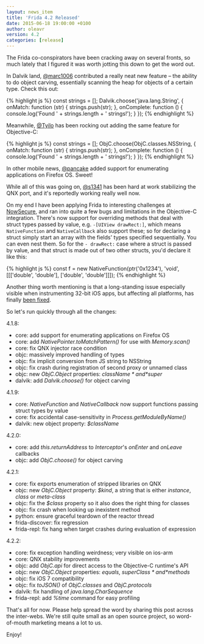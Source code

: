 ```yaml
---
layout: news_item
title: 'Frida 4.2 Released'
date: 2015-06-18 19:00:00 +0100
author: oleavr
version: 4.2
categories: [release]
---
```


The Frida co-conspirators have been cracking away on several fronts, so much
lately that I figured it was worth jotting this down to get the word out.

In Dalvik land, [@marc1006](https://github.com/marc1006) contributed a really
neat new feature – the ability to do object carving, essentially scanning the
heap for objects of a certain type. Check this out:

{% highlight js %}
const strings = [];
Dalvik.choose('java.lang.String', {
  onMatch: function (str) {
    strings.push(str);
  },
  onComplete: function () {
    console.log('Found ' + strings.length + ' strings!');
  }
});
{% endhighlight %}

Meanwhile, [@Tyilo](https://github.com/Tyilo) has been rocking out adding the
same feature for Objective-C:

{% highlight js %}
const strings = [];
ObjC.choose(ObjC.classes.NSString, {
  onMatch: function (str) {
    strings.push(str);
  },
  onComplete: function () {
    console.log('Found ' + strings.length + ' strings!');
  }
});
{% endhighlight %}

In other mobile news, [@pancake](https://github.com/trufae) added support for
enumerating applications on Firefox OS. Sweet!

While all of this was going on, [@s1341](https://github.com/s1341) has been
hard at work stabilizing the QNX port, and it's reportedly working really well
now.

On my end I have been applying Frida to interesting challenges at
[NowSecure](https://www.nowsecure.com/), and ran into quite a few bugs and
limitations in the Objective-C integration. There's now support for overriding
methods that deal with struct types passed by value, e.g. `-[UIView drawRect:]`,
which means `NativeFunction` and `NativeCallback` also support these; so for
declaring a struct simply start an array with the fields' types specified
sequentially. You can even nest them. So for the `- drawRect:` case where a
struct is passed by value, and that struct is made out of two other structs,
you'd declare it like this:

{% highlight js %}
const f = new NativeFunction(ptr('0x1234'), 'void',
    [[['double', 'double'], ['double', 'double']]]);
{% endhighlight %}

Another thing worth mentioning is that a long-standing issue especially visible
when instrumenting 32-bit iOS apps, but affecting all platforms, has finally
[been fixed](https://github.com/frida/frida-gum/commit/2f02e911edc4a5df80051fdaed72e0281ea751e7).

So let's run quickly through all the changes:

4.1.8:

- core: add support for enumerating applications on Firefox OS
- core: add *NativePointer.toMatchPattern()* for use with *Memory.scan()*
- core: fix QNX injector race condition
- objc: massively improved handling of types
- objc: fix implicit conversion from JS string to NSString
- objc: fix crash during registration of second proxy or unnamed class
- objc: new *ObjC.Object* properties: *$className* and *$super*
- dalvik: add *Dalvik.choose()* for object carving

4.1.9:

- core: *NativeFunction* and *NativeCallback* now support functions passing
        struct types by value
- core: fix accidental case-sensitivity in *Process.getModuleByName()*
- dalvik: new object property: *$className*

4.2.0:

- core: add *this.returnAddress* to *Interceptor*'s *onEnter* and *onLeave*
        callbacks
- objc: add *ObjC.choose()* for object carving

4.2.1:

- core: fix exports enumeration of stripped libraries on QNX
- objc: new *ObjC.Object* property: *$kind*, a string that is either *instance*,
        *class* or *meta-class*
- objc: fix the *$class* property so it also does the right thing for classes
- objc: fix crash when looking up inexistent method
- python: ensure graceful teardown of the reactor thread
- frida-discover: fix regression
- frida-repl: fix hang when target crashes during evaluation of expression

4.2.2:

- core: fix exception handling weirdness; very visible on ios-arm
- core: QNX stability improvements
- objc: add *ObjC.api* for direct access to the Objective-C runtime's API
- objc: new *ObjC.Object* properties: *equals*, *$superClass* and *$methods*
- objc: fix iOS 7 compatibility
- objc: fix *toJSON()* of *ObjC.classes* and *ObjC.protocols*
- dalvik: fix handling of *java.lang.CharSequence*
- frida-repl: add *%time* command for easy profiling

That's all for now. Please help spread the word by sharing this post across
the inter-webs. We're still quite small as an open source project, so
word-of-mouth marketing means a lot to us.

Enjoy!
